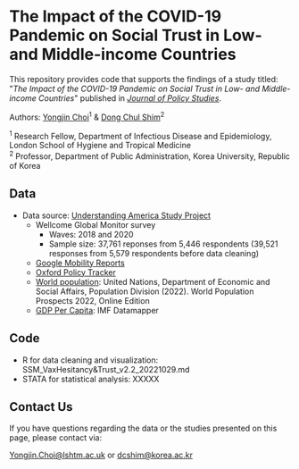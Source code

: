 # The Impact of the COVID-19 Pandemic on Social Trust in Low- and Middle-income Countries

This repository provides code that supports the findings of a study titled: "*The Impact of the COVID-19 Pandemic on Social Trust in Low- and Middle-income Countries*" published in *[Journal of Policy Studies](https://jps.scholasticahq.com/)*.

Authors: [Yongjin Choi](http://twitter.com/TheYongjinChoi)<sup>1</sup> & [Dong Chul Shim](https://pure.korea.ac.kr/en/persons/dong-chul-shim)<sup>2</sup></br>

<sup>1</sup> Research Fellow, Department of Infectious Disease and Epidemiology, London School of Hygiene and Tropical Medicine</br>
<sup>2</sup> Professor, Department of Public Administration, Korea University, Republic of Korea</br>

## Data

* Data source: [Understanding America Study Project](https://uasdata.usc.edu/index.php)
  * Wellcome Global Monitor survey 
    - Waves: 2018 and 2020
    - Sample size: 37,761 reponses from 5,446 respondents (39,521 responses from 5,579 respondents before data cleaning)
  * [Google Mobility Reports](https://www.google.com/covid19/mobility/)
  * [Oxford Policy Tracker](https://www.bsg.ox.ac.uk/research/covid-19-government-response-tracker)
  * [World population](https://ourworldindata.org/population-growth): United Nations, Department of Economic and Social Affairs, Population Division (2022). World Population Prospects 2022, Online Edition
  * [GDP Per Capita](https://www.imf.org/external/datamapper/NGDPD@WEO/OEMDC/ADVEC/WEOWORLD): IMF Datamapper

## Code

  * R for data cleaning and visualization: SSM_VaxHesitancy&Trust_v2.2_20221029.md
  * STATA for statistical analysis: XXXXX

## Contact Us

If you have questions regarding the data or the studies presented on this page, please contact via:

[Yongjin.Choi@lshtm.ac.uk](Yongjin.Choi@lshtm.ac.uk) or [dcshim@korea.ac.kr](dcshim@korea.ac.kr)
